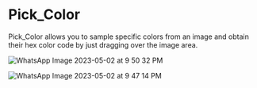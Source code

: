 #  Pick_Color

Pick_Color allows you to sample specific colors from an image and obtain their hex color code by just dragging over the image area.

![WhatsApp Image 2023-05-02 at 9 50 32 PM](https://user-images.githubusercontent.com/119127289/235725800-c3eaf22e-7198-4f87-9cf7-75462281ae33.jpeg)

![WhatsApp Image 2023-05-02 at 9 47 14 PM](https://user-images.githubusercontent.com/119127289/235725928-82abce38-ec06-4463-8211-6b3539e36f04.jpeg)

<!-- # Example 






https://user-images.githubusercontent.com/119127289/233433363-10709d10-0936-467f-8b6c-cf6220faf7b2.mp4





# Add Dependency
```
pick_color : any
```


# Usage 

```
 Image image = Image.asset("assets/b.jpg");
 ColorPicker(
    child: image, # Your Image widget
    onChanged: (response) {
        String hexcode = response.hexCode;
        // Get Selected Color
        Color color = response.selectionColor;
        // Get Red Channel Color
        int redValue = response.redScale;
        // Get Blue Channel Color
        int blueValue = response.blueScale;
        // Get Green Channel Color
        int greenValue = response.greenScale;  
                  
});    
```


That's all it takes 😃

Feel Free to contribute or file an issue happy coding.


